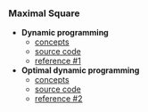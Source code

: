 ### Maximal Square

- **Dynamic programming**
    - [concepts](images/dynamic1.png)
    - [source code](source/dynamic.py)
    - [reference #1](https://www.youtube.com/watch?v=RElcqtFYTm0) 
- **Optimal dynamic programming** 
    - [concepts](images/dynamic2.png)
    - [source code](source/dynamic2.py)
    - [reference #2](https://www.youtube.com/watch?v=-FgseNO-6Gk) 

